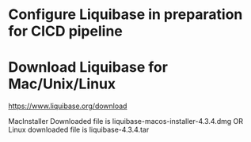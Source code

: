 # ######################################################################
# Configure Liquibase in preparation for CICD pipeline
# ######################################################################

# Download Liquibase for Mac/Unix/Linux 

https://www.liquibase.org/download

MacInstaller Downloaded file is liquibase-macos-installer-4.3.4.dmg
OR
Linux downloaded file is liquibase-4.3.4.tar

